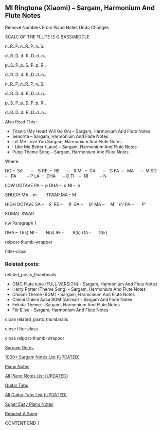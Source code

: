 
## MI Ringtone (Xiaomi) – Sargam, Harmonium And Flute Notes

Remove Numbers From Piano Notes
Undo Changes

SCALE OF THE FLUTE IS G BASS/MIDDLE

n..R..P..n..R..P..n..S..

d..R..D..d..R..D..d..n..

p..S..P..p..S..P..p..R..

d..R..D..d..R..D..d..n..



n..R..P..n..R..P..n..S..

d..R..D..d..R..D..d..n..

p..S..P..p..S..P..p..R..

d..R..D..d..R..D..d..n..



Also Read This :-

* Titanic (My Heart Will Go On) – Sargam, Harmonium And Flute Notes
* Senorita – Sargam, Harmonium And Flute Notes
* Let Me Love You Sargam, Harmonium And Flute Notes
* I Like Me Better (Lauv) – Sargam, Harmonium And Flute Notes
* Pubg Theme Song – Sargam, Harmonium And Flute Notes

Where

DO –  SA       –    S
RE  –  RE      –    R
MI  –  GA      –    G
FA  –   MA      –  M
SO  –   PA         – P
LA  –  DHA      – D
TI    –  NI          – N

LOW OCTAVE
PA –  p
DHA –  d
NI –  n

SHUDH MA – m        TIWAR MA – M

HIGH OCTAVE
SA –    S’
RE –     R’
GA –     G’
MA –     M’   m’
PA –       P’

KOMAL SWAR

nw Paragraph 1

DHA –  D(k)
NI –       N(k)
RE –       R(k)
GA –      G(k)

relpost-thumb-wrapper

filter-class

### Related posts:

related_posts_thumbnails

* OMG Flute tune (FULL VERSION) - Sargam, Harmonium And Flute Notes
* Harry Potter (Theme Song) - Sargam, Harmonium And Flute Notes
* Dhoom Theme (BGM) - Sargam, Harmonium And Flute Notes
* Chinni Chinni Aasa BGM (Animal) - Sargam And Flute Notes
* Feluda Theme - Sargam, Harmonium And Flute Notes
* Für Elise - Sargam, Harmonium And Flute Notes

close related_posts_thumbnails

close filter class

close relpost-thumb-wrapper

[Sargam Notes](https://www.notationsworld.com/sargam-notes.html)

[1000+ Sargam Notes List (UPDATED)](https://www.notationsworld.com/all-songs-list-sargam-notes.html)

[Piano Notes](https://www.notationsworld.com/piano-notes.html)

[All Piano Notes List (UPDATED)](https://www.notationsworld.com/all-songs-list-piano-notes.html)

[Guitar Tabs](https://www.notationsworld.com/guitar-tabs.html)

[All Guitar Tabs List (UPDATED)](https://www.notationsworld.com/all-songs-list-guitar-tabs.html)

[Super Easy Piano Notes](https://studywall.in/)

[Request A Song](https://www.notationsworld.com/request-a-song.html)

CONTENT END 1

